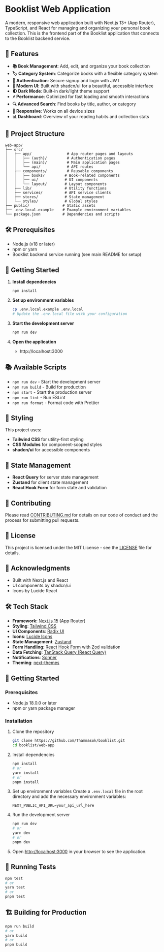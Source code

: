 # Booklist Web Application

A modern, responsive web application built with Next.js 13+ (App Router), TypeScript, and React for managing and organizing your personal book collection. This is the frontend part of the Booklist application that connects to the Booklist backend service.

## 🚀 Features

- **📚 Book Management**: Add, edit, and organize your book collection
- **🏷️ Category System**: Categorize books with a flexible category system
- **🔐 Authentication**: Secure signup and login with JWT
- **🎨 Modern UI**: Built with shadcn/ui for a beautiful, accessible interface
- **🌓 Dark Mode**: Built-in dark/light theme support
- **⚡ Performance**: Optimized for fast loading and smooth interactions
- **🔍 Advanced Search**: Find books by title, author, or category
- **📱 Responsive**: Works on all device sizes
- **📊 Dashboard**: Overview of your reading habits and collection stats
## 📁 Project Structure

```
web-app/
├── src/
│   ├── app/                # App router pages and layouts
│   │   ├── (auth)/         # Authentication pages
│   │   ├── (main)/         # Main application pages
│   │   └── api/            # API routes
│   ├── components/         # Reusable components
│   │   ├── books/         # Book-related components
│   │   ├── ui/            # UI components
│   │   └── layout/        # Layout components
│   ├── lib/               # Utility functions
│   ├── services/          # API service clients
│   ├── stores/            # State management
│   └── styles/            # Global styles
├── public/               # Static assets
├── .env.local.example    # Example environment variables
└── package.json          # Dependencies and scripts
```

## 🛠️ Prerequisites

- Node.js (v18 or later)
- npm or yarn
- Booklist backend service running (see main README for setup)

## 🚀 Getting Started

1. **Install dependencies**
   ```bash
   npm install
   ```

2. **Set up environment variables**
   ```bash
   cp .env.local.example .env.local
   # Update the .env.local file with your configuration
   ```

3. **Start the development server**
   ```bash
   npm run dev
   ```

4. **Open the application**
   - http://localhost:3000

## 📚 Available Scripts

- `npm run dev` - Start the development server
- `npm run build` - Build for production
- `npm start` - Start the production server
- `npm run lint` - Run ESLint
- `npm run format` - Format code with Prettier

## 🎨 Styling

This project uses:
- **Tailwind CSS** for utility-first styling
- **CSS Modules** for component-scoped styles
- **shadcn/ui** for accessible components

## 🔄 State Management

- **React Query** for server state management
- **Zustand** for client state management
- **React Hook Form** for form state and validation

## 🤝 Contributing

Please read [CONTRIBUTING.md](../CONTRIBUTING.md) for details on our code of conduct and the process for submitting pull requests.

## 📄 License

This project is licensed under the MIT License - see the [LICENSE](../LICENSE) file for details.

## 🙏 Acknowledgments

- Built with Next.js and React
- UI components by shadcn/ui
- Icons by Lucide React

## 🛠️ Tech Stack

- **Framework**: [Next.js 15](https://nextjs.org/) (App Router)
- **Styling**: [Tailwind CSS](https://tailwindcss.com/)
- **UI Components**: [Radix UI](https://www.radix-ui.com/)
- **Icons**: [Lucide Icons](https://lucide.dev/)
- **State Management**: [Zustand](https://github.com/pmndrs/zustand)
- **Form Handling**: [React Hook Form](https://react-hook-form.com/) with [Zod](https://zod.dev/) validation
- **Data Fetching**: [TanStack Query (React Query)](https://tanstack.com/query/latest)
- **Notifications**: [Sonner](https://sonner.emilkowal.ski/)
- **Theming**: [next-themes](https://github.com/pacocoursey/next-themes)

## 🚀 Getting Started

### Prerequisites

- Node.js 18.0.0 or later
- npm or yarn package manager

### Installation

1. Clone the repository
   ```bash
   git clone https://github.com/Thammasok/booklist.git
   cd booklist/web-app
   ```

2. Install dependencies
   ```bash
   npm install
   # or
   yarn install
   # or
   pnpm install
   ```

3. Set up environment variables
   Create a `.env.local` file in the root directory and add the necessary environment variables:
   ```env
   NEXT_PUBLIC_API_URL=your_api_url_here
   ```

4. Run the development server
   ```bash
   npm run dev
   # or
   yarn dev
   # or
   pnpm dev
   ```

5. Open [http://localhost:3000](http://localhost:3000) in your browser to see the application.

## 🧪 Running Tests

```bash
npm test
# or
yarn test
# or
pnpm test
```

## 🏗️ Building for Production

```bash
npm run build
# or
yarn build
# or
pnpm build
```
